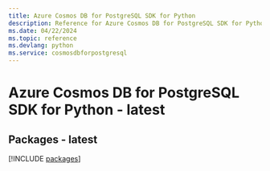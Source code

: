 ```yaml
---
title: Azure Cosmos DB for PostgreSQL SDK for Python
description: Reference for Azure Cosmos DB for PostgreSQL SDK for Python
ms.date: 04/22/2024
ms.topic: reference
ms.devlang: python
ms.service: cosmosdbforpostgresql
---
```

# Azure Cosmos DB for PostgreSQL SDK for Python - latest
## Packages - latest
[!INCLUDE [packages](cosmos-db-for-postgresql-index.md)]